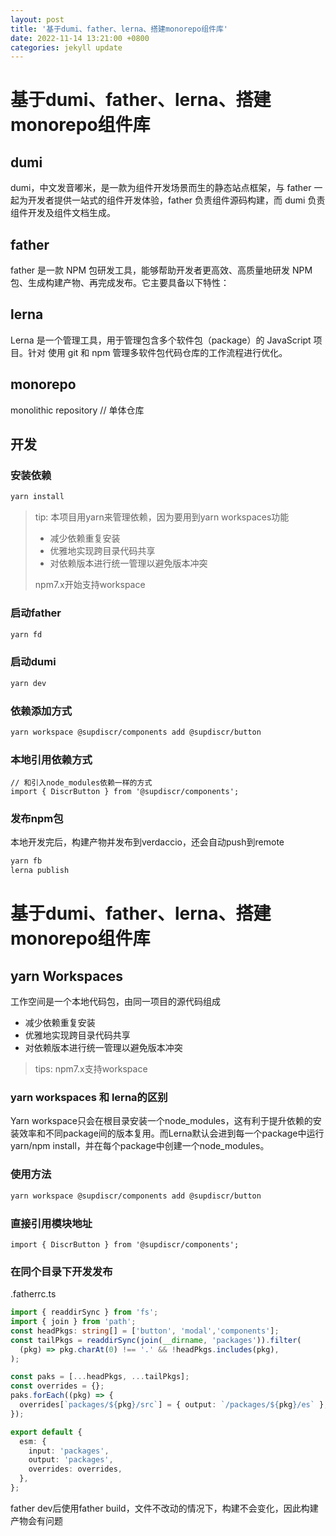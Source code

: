 ```yaml
---
layout: post
title: '基于dumi、father、lerna、搭建monorepo组件库'
date: 2022-11-14 13:21:00 +0800
categories: jekyll update
---
```


# 基于dumi、father、lerna、搭建monorepo组件库

## dumi

dumi，中文发音嘟米，是一款为组件开发场景而生的静态站点框架，与 father 一起为开发者提供一站式的组件开发体验，father 负责组件源码构建，而 dumi 负责组件开发及组件文档生成。

## father

father 是一款 NPM 包研发工具，能够帮助开发者更高效、高质量地研发 NPM 包、生成构建产物、再完成发布。它主要具备以下特性：

## lerna

Lerna 是一个管理工具，用于管理包含多个软件包（package）的 JavaScript 项目。针对 使用 git 和 npm 管理多软件包代码仓库的工作流程进行优化。

## monorepo

monolithic repository // 单体仓库

## 开发

### 安装依赖

```sh
yarn install 
```

> tip: 本项目用yarn来管理依赖，因为要用到yarn workspaces功能
>
> + 减少依赖重复安装
> + 优雅地实现跨目录代码共享
> + 对依赖版本进行统一管理以避免版本冲突
>
> npm7.x开始支持workspace
  
### 启动father

```sh
yarn fd
``` 

### 启动dumi

```sh
yarn dev
```

### 依赖添加方式

```sh
yarn workspace @supdiscr/components add @supdiscr/button
```

### 本地引用依赖方式

```tsx
// 和引入node_modules依赖一样的方式
import { DiscrButton } from '@supdiscr/components';
```

### 发布npm包

本地开发完后，构建产物并发布到verdaccio，还会自动push到remote

```sh
yarn fb
lerna publish
```



# 基于dumi、father、lerna、搭建monorepo组件库

## yarn Workspaces

工作空间是一个本地代码包，由同一项目的源代码组成

+ 减少依赖重复安装
+ 优雅地实现跨目录代码共享
+ 对依赖版本进行统一管理以避免版本冲突

> tips:
  npm7.x支持workspace

### yarn workspaces 和 lerna的区别

Yarn workspace只会在根目录安装一个node_modules，这有利于提升依赖的安装效率和不同package间的版本复用。而Lerna默认会进到每一个package中运行yarn/npm install，并在每个package中创建一个node_modules。

### 使用方法

```sh
yarn workspace @supdiscr/components add @supdiscr/button
```

### 直接引用模块地址

```tsx
import { DiscrButton } from '@supdiscr/components';
```

### 在同个目录下开发发布

.fatherrc.ts

```ts
import { readdirSync } from 'fs';
import { join } from 'path';
const headPkgs: string[] = ['button', 'modal','components'];
const tailPkgs = readdirSync(join(__dirname, 'packages')).filter(
  (pkg) => pkg.charAt(0) !== '.' && !headPkgs.includes(pkg),
);

const paks = [...headPkgs, ...tailPkgs];
const overrides = {};
paks.forEach((pkg) => {
  overrides[`packages/${pkg}/src`] = { output: `/packages/${pkg}/es` };
});

export default {
  esm: {
    input: 'packages',
    output: 'packages',
    overrides: overrides,
  },
};
```

father dev后使用father build，文件不改动的情况下，构建不会变化，因此构建产物会有问题